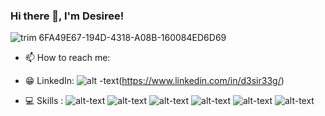 ### Hi there 👋, I'm Desiree!

<!--
**Sug4rSku11/Sug4rSku11** is a ✨ _special_ ✨ repository because its `README.md` (this file) appears on your GitHub profile.

Here are some ideas to get you started:

- 🔭 I’m currently working on ...
- 🌱 I’m currently learning ...
- 👯 I’m looking to collaborate on ...
- 🤔 I’m looking for help with ...
- 💬 Ask me about ...
- 📫 How to reach me: ...
- ⚡ Fun fact: ...
-->

![trim 6FA49E67-194D-4318-A08B-160084ED6D69](https://user-images.githubusercontent.com/57469534/167914995-0125a9d5-2e5c-498b-866c-1dda681e405e.GIF)




- 📫 How to reach me:
- 😁 LinkedIn: ![alt -text](https://img.shields.io/badge/LinkedIn-0077B5?style=for-the-badge&logo=linkedin&logoColor=white)(https://www.linkedin.com/in/d3sir33g/)

- 💻 Skills :
![alt-text](https://img.shields.io/badge/HTML-239120?style=for-the-badge&logo=html5&logoColor=white)
![alt-text](https://img.shields.io/badge/CSS3-1572B6?style=for-the-badge&logo=css3&logoColor=white)
![alt-text](https://img.shields.io/badge/JavaScript-F7DF1E?style=for-the-badge&logo=javascript&logoColor=black)
![alt-text](https://img.shields.io/badge/React-20232A?style=for-the-badge&logo=react&logoColor=61DAFB)
![alt-text](https://img.shields.io/badge/Node.js-43853D?style=for-the-badge&logo=node.js&logoColor=white)
![alt-text](https://img.shields.io/badge/Express.js-404D59?style=for-the-badge)
